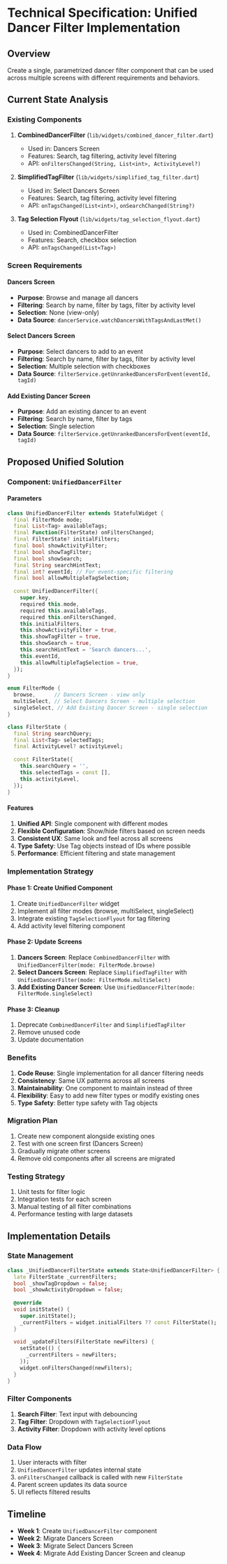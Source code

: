 # Technical Specification: Unified Dancer Filter Implementation

## Overview
Create a single, parametrized dancer filter component that can be used across multiple screens with different requirements and behaviors.

## Current State Analysis

### Existing Components
1. **CombinedDancerFilter** (`lib/widgets/combined_dancer_filter.dart`)
   - Used in: Dancers Screen
   - Features: Search, tag filtering, activity level filtering
   - API: `onFiltersChanged(String, List<int>, ActivityLevel?)`

2. **SimplifiedTagFilter** (`lib/widgets/simplified_tag_filter.dart`)
   - Used in: Select Dancers Screen
   - Features: Search, tag filtering, activity level filtering
   - API: `onTagsChanged(List<int>)`, `onSearchChanged(String?)`

3. **Tag Selection Flyout** (`lib/widgets/tag_selection_flyout.dart`)
   - Used in: CombinedDancerFilter
   - Features: Search, checkbox selection
   - API: `onTagsChanged(List<Tag>)`

### Screen Requirements

#### Dancers Screen
- **Purpose**: Browse and manage all dancers
- **Filtering**: Search by name, filter by tags, filter by activity level
- **Selection**: None (view-only)
- **Data Source**: `dancerService.watchDancersWithTagsAndLastMet()`

#### Select Dancers Screen
- **Purpose**: Select dancers to add to an event
- **Filtering**: Search by name, filter by tags, filter by activity level
- **Selection**: Multiple selection with checkboxes
- **Data Source**: `filterService.getUnrankedDancersForEvent(eventId, tagId)`

#### Add Existing Dancer Screen
- **Purpose**: Add an existing dancer to an event
- **Filtering**: Search by name, filter by tags
- **Selection**: Single selection
- **Data Source**: `filterService.getUnrankedDancersForEvent(eventId, tagId)`

## Proposed Unified Solution

### Component: `UnifiedDancerFilter`

#### Parameters
```dart
class UnifiedDancerFilter extends StatefulWidget {
  final FilterMode mode;
  final List<Tag> availableTags;
  final Function(FilterState) onFiltersChanged;
  final FilterState? initialFilters;
  final bool showActivityFilter;
  final bool showTagFilter;
  final bool showSearch;
  final String searchHintText;
  final int? eventId; // For event-specific filtering
  final bool allowMultipleTagSelection;
  
  const UnifiedDancerFilter({
    super.key,
    required this.mode,
    required this.availableTags,
    required this.onFiltersChanged,
    this.initialFilters,
    this.showActivityFilter = true,
    this.showTagFilter = true,
    this.showSearch = true,
    this.searchHintText = 'Search dancers...',
    this.eventId,
    this.allowMultipleTagSelection = true,
  });
}

enum FilterMode {
  browse,      // Dancers Screen - view only
  multiSelect, // Select Dancers Screen - multiple selection
  singleSelect, // Add Existing Dancer Screen - single selection
}

class FilterState {
  final String searchQuery;
  final List<Tag> selectedTags;
  final ActivityLevel? activityLevel;
  
  const FilterState({
    this.searchQuery = '',
    this.selectedTags = const [],
    this.activityLevel,
  });
}
```

#### Features
1. **Unified API**: Single component with different modes
2. **Flexible Configuration**: Show/hide filters based on screen needs
3. **Consistent UX**: Same look and feel across all screens
4. **Type Safety**: Use Tag objects instead of IDs where possible
5. **Performance**: Efficient filtering and state management

### Implementation Strategy

#### Phase 1: Create Unified Component
1. Create `UnifiedDancerFilter` widget
2. Implement all filter modes (browse, multiSelect, singleSelect)
3. Integrate existing `TagSelectionFlyout` for tag filtering
4. Add activity level filtering component

#### Phase 2: Update Screens
1. **Dancers Screen**: Replace `CombinedDancerFilter` with `UnifiedDancerFilter(mode: FilterMode.browse)`
2. **Select Dancers Screen**: Replace `SimplifiedTagFilter` with `UnifiedDancerFilter(mode: FilterMode.multiSelect)`
3. **Add Existing Dancer Screen**: Use `UnifiedDancerFilter(mode: FilterMode.singleSelect)`

#### Phase 3: Cleanup
1. Deprecate `CombinedDancerFilter` and `SimplifiedTagFilter`
2. Remove unused code
3. Update documentation

### Benefits
1. **Code Reuse**: Single implementation for all dancer filtering needs
2. **Consistency**: Same UX patterns across all screens
3. **Maintainability**: One component to maintain instead of three
4. **Flexibility**: Easy to add new filter types or modify existing ones
5. **Type Safety**: Better type safety with Tag objects

### Migration Plan
1. Create new component alongside existing ones
2. Test with one screen first (Dancers Screen)
3. Gradually migrate other screens
4. Remove old components after all screens are migrated

### Testing Strategy
1. Unit tests for filter logic
2. Integration tests for each screen
3. Manual testing of all filter combinations
4. Performance testing with large datasets

## Implementation Details

### State Management
```dart
class _UnifiedDancerFilterState extends State<UnifiedDancerFilter> {
  late FilterState _currentFilters;
  bool _showTagDropdown = false;
  bool _showActivityDropdown = false;
  
  @override
  void initState() {
    super.initState();
    _currentFilters = widget.initialFilters ?? const FilterState();
  }
  
  void _updateFilters(FilterState newFilters) {
    setState(() {
      _currentFilters = newFilters;
    });
    widget.onFiltersChanged(newFilters);
  }
}
```

### Filter Components
1. **Search Filter**: Text input with debouncing
2. **Tag Filter**: Dropdown with `TagSelectionFlyout`
3. **Activity Filter**: Dropdown with activity level options

### Data Flow
1. User interacts with filter
2. `UnifiedDancerFilter` updates internal state
3. `onFiltersChanged` callback is called with new `FilterState`
4. Parent screen updates its data source
5. UI reflects filtered results

## Timeline
- **Week 1**: Create `UnifiedDancerFilter` component
- **Week 2**: Migrate Dancers Screen
- **Week 3**: Migrate Select Dancers Screen
- **Week 4**: Migrate Add Existing Dancer Screen and cleanup 